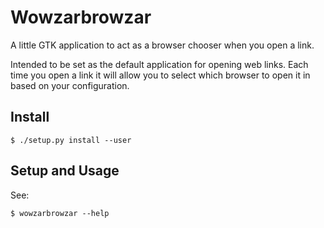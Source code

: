 # Wowzarbrowzar #

A little GTK application to act as a browser chooser when you open a link.

Intended to be set as the default application for opening web links. Each time you open a link it will allow you to select which browser to open it in based on your configuration.

## Install ##

```
$ ./setup.py install --user
```


## Setup and Usage ##

See:
```
$ wowzarbrowzar --help
```

